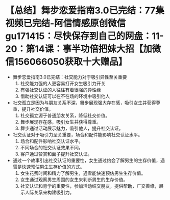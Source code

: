 # 【总结】舞步恋爱指南3.0已完结：77集视频已完结-阿信情感原创微信gu171415：尽快保存到自己的网盘：11-20：第14课：事半功倍把妹大招【加微信156066050获取十大赠品】

-   舞步恋爱指南3.0已完结：社交能力对于吸引异性至关重要
    1.  社交能力强的人更容易打开女生吸引力开关
    2.  有强社交认证的人往往有着很强的异性缘
    3.  借助社交认证可以在不在场的环境中吸引他人
-   社交孤立是因为与朋友关系不深，舞步展现强大存在感，吸引女生并获得尊重，提升社交价值。
    1.  社交孤立源于普通朋友关系，降低社交价值。
    2.  舞步展现存在感，吸引女生并获得尊重。
    3.  舞步通过活动展示魅力，吸引他人，提升社交认证。
-   社交认证对于吸引力至关重要，场合和配件能影响社交认证水平。
    1.  场合和配件影响社交认证水平。
    2.  不同场合的社交认证效果不同。
    3.  客户通过赞赏和面子提升社交认证。
-   通过一个故事引出社交认证的重要性，女生通过约会了解男生的生存价值，遇雪是快速预估男生生存价值的方式。
    1.  女生花费时间和精力了解男生，遇雪能快速预估男生生存价值。
    2.  女生通过观察男生周围的女生来判断男生的生存价值。
    3.  社交认证和育学的重要性，参加活动结交朋友，提供帮助，广交善缘，展示人际关系来构建吸引力。